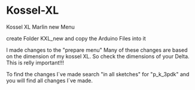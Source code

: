 # Kossel-XL
Kossel XL Marlin new Menu

create Folder KXL_new and copy the Arduino Files into it

I made changes to the "prepare menu" Many of these changes are based on the dimension of
my kossel XL. So check the dimensions of your Delta. This is relly important!!!

To find the changes I´ve made search "in all sketches" for "p_k_3pdk" and you will find all changes I´ve made.
